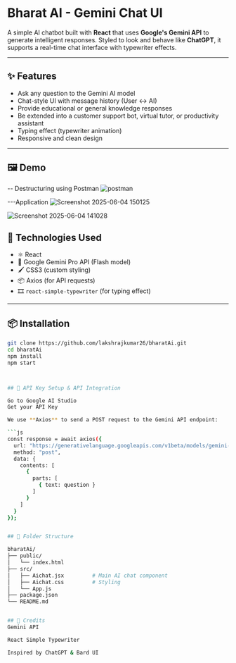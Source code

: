 # Bharat AI - Gemini Chat UI

A simple AI chatbot built with **React** that uses **Google's Gemini API** to generate intelligent responses. Styled to look and behave like **ChatGPT**, it supports a real-time chat interface with typewriter effects.

---

## ✨ Features

- Ask any question to the Gemini AI model
- Chat-style UI with message history (User ↔️ AI)
- Provide educational or general knowledge responses
- Be extended into a customer support bot, virtual tutor, or productivity assistant
- Typing effect (typewriter animation)
- Responsive and clean design

---

## 🖼 Demo

-- Destructuring using Postman
![postman](https://github.com/user-attachments/assets/f1ef6f4e-2fac-4036-906c-672e5ba72e1b)

---Application 
![Screenshot 2025-06-04 150125](https://github.com/user-attachments/assets/7558ea57-cb2b-47ee-a71d-ce34fe878110)

![Screenshot 2025-06-04 141028](https://github.com/user-attachments/assets/15c52d07-a66b-4854-8f0a-1ce79004e556)


## 🚀 Technologies Used

- ⚛️ React
- 💬 Google Gemini Pro API (Flash model)
- 🖌 CSS3 (custom styling)
- 📦 Axios (for API requests)
- 🎞 `react-simple-typewriter` (for typing effect)

---

## 📦 Installation

```bash
git clone https://github.com/lakshrajkumar26/bharatAi.git
cd bharatAi
npm install
npm start



## 🔑 API Key Setup & API Integration

Go to Google AI Studio
Get your API Key

We use **Axios** to send a POST request to the Gemini API endpoint:

```js
const response = await axios({
  url: "https://generativelanguage.googleapis.com/v1beta/models/gemini-2.0-flash:generateContent?key=YOUR_API_KEY",
  method: "post",
  data: {
    contents: [
      {
        parts: [
          { text: question }
        ]
      }
    ]
  }
});


## 📁 Folder Structure

bharatAi/
├── public/
│   └── index.html
├── src/
│   ├── Aichat.jsx         # Main AI chat component
│   ├── Aichat.css         # Styling
│   └── App.js
├── package.json
└── README.md


## 🧠 Credits
Gemini API

React Simple Typewriter

Inspired by ChatGPT & Bard UI


